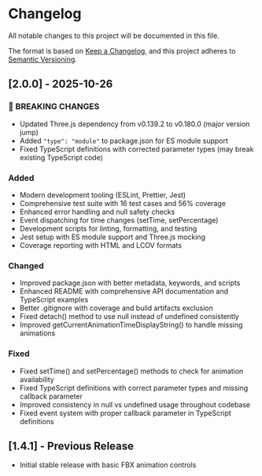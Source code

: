 # Changelog

All notable changes to this project will be documented in this file.

The format is based on [Keep a Changelog](https://keepachangelog.com/en/1.0.0/),
and this project adheres to [Semantic Versioning](https://semver.org/spec/v2.0.0.html).

## [2.0.0] - 2025-10-26

### 🚨 BREAKING CHANGES
- Updated Three.js dependency from v0.139.2 to v0.180.0 (major version jump)
- Added `"type": "module"` to package.json for ES module support
- Fixed TypeScript definitions with corrected parameter types (may break existing TypeScript code)

### Added
- Modern development tooling (ESLint, Prettier, Jest)
- Comprehensive test suite with 16 test cases and 56% coverage
- Enhanced error handling and null safety checks
- Event dispatching for time changes (setTime, setPercentage)
- Development scripts for linting, formatting, and testing
- Jest setup with ES module support and Three.js mocking
- Coverage reporting with HTML and LCOV formats

### Changed
- Improved package.json with better metadata, keywords, and scripts
- Enhanced README with comprehensive API documentation and TypeScript examples
- Better .gitignore with coverage and build artifacts exclusion
- Fixed detach() method to use null instead of undefined consistently
- Improved getCurrentAnimationTimeDisplayString() to handle missing animations

### Fixed
- Fixed setTime() and setPercentage() methods to check for animation availability
- Fixed TypeScript definitions with correct parameter types and missing callback parameter
- Improved consistency in null vs undefined usage throughout codebase
- Fixed event system with proper callback parameter in TypeScript definitions

## [1.4.1] - Previous Release
- Initial stable release with basic FBX animation controls

